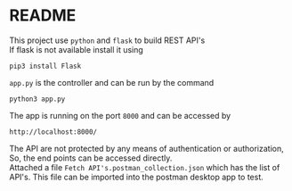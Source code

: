 # README

This project use `python` and `flask` to build REST API's \
If flask is not available install it using 
```
pip3 install Flask
```
`app.py` is the controller and can be run by the command 
```
python3 app.py
```
The app is running on the port `8000` and can be accessed by 
```
http://localhost:8000/
```
The API are not protected by any means of authentication or authorization, So, the end points can be accessed directly. \
Attached a file `Fetch API's.postman_collection.json` which has the list of API's. 
This file can be imported into the postman desktop app to test.


